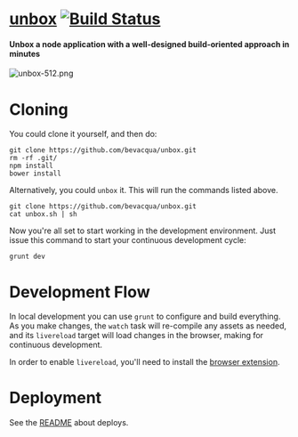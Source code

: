 # [**unbox**](http://bevacqua.io) [![Build Status](https://travis-ci.org/bevacqua/unbox.png?branch=master)](https://travis-ci.org/bevacqua/unbox)

#### Unbox a node application with a well-designed build-oriented approach in minutes

![unbox-512.png][1]

# Cloning

You could clone it yourself, and then do:

```shell
git clone https://github.com/bevacqua/unbox.git
rm -rf .git/
npm install
bower install
```

Alternatively, you could `unbox` it. This will run the commands listed above.

```shell
git clone https://github.com/bevacqua/unbox.git
cat unbox.sh | sh
```

Now you're all set to start working in the development environment. Just issue this command to start your continuous development cycle:

```shell
grunt dev
```

# Development Flow

In local development you can use `grunt` to configure and build everything. As you make changes, the `watch` task will re-compile any assets as needed, and its `livereload` target will load changes in the browser, making for continuous development.

In order to enable `livereload`, you'll need to install the [browser extension](http://feedback.livereload.com/knowledgebase/articles/86242).

# Deployment

See the [README](https://github.com/bevacqua/io/tree/master/deploy/README.markdown) about deploys.

  [1]: http://i.imgur.com/gBuopo8.png "Unbox it!"
